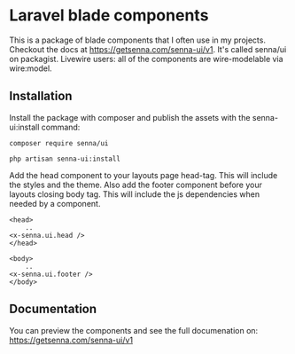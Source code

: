 # Laravel blade components

This is a package of blade components that I often use in my projects. Checkout the docs at https://getsenna.com/senna-ui/v1. It's called senna/ui on packagist. 
Livewire users: all of the components are wire-modelable via wire:model.

## Installation

Install the package with composer and publish the assets with the senna-ui:install command:

```
composer require senna/ui
```
```
php artisan senna-ui:install
```

Add the head component to your layouts page head-tag. This will include the styles and the theme. Also add the footer component before your layouts closing body tag. This will include the js dependencies when needed by a component.

```
<head>
    ..
<x-senna.ui.head />
</head>

<body>
    ..
<x-senna.ui.footer />
</body>
```

## Documentation

You can preview the components and see the full documenation on: https://getsenna.com/senna-ui/v1
